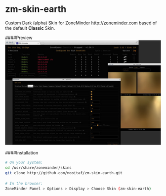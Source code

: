 zm-skin-earth
=============
Custom Dark (alpha) Skin for ZoneMinder http://zoneminder.com based of the default __Classic__ Skin.  

####Preview
![earth skin preview](https://raw.githubusercontent.com/nooitaf/zm-skin-earth/master/screenshot.jpg)

####Installation
````bash
# On your system:
cd /usr/share/zoneminder/skins
git clone http://github.com/nooitaf/zm-skin-earth.git

# In the browser:
ZoneMinder Panel > Options > Display > Choose Skin (zm-skin-earth)
````
